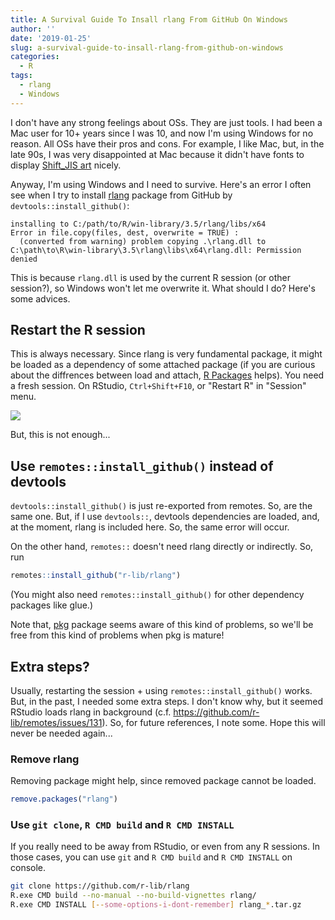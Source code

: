 ```yaml
---
title: A Survival Guide To Insall rlang From GitHub On Windows
author: ''
date: '2019-01-25'
slug: a-survival-guide-to-insall-rlang-from-github-on-windows
categories:
  - R
tags:
  - rlang
  - Windows
---
```


I don't have any strong feelings about OSs. They are just tools. I had been a Mac user for
10+ years since I was 10, and now I'm using Windows for no reason. All OSs have their pros
and cons. For example, I like Mac, but, in the late 90s, I was very disappointed at Mac
because it didn't have fonts to display [Shift_JIS art](https://en.wikipedia.org/wiki/Shift_JIS_art) nicely.

Anyway, I'm using Windows and I need to survive. Here's an error I often see when I try to install [rlang](https://rlang.r-lib.org/) package from GitHub by `devtools::install_github()`:

```
installing to C:/path/to/R/win-library/3.5/rlang/libs/x64
Error in file.copy(files, dest, overwrite = TRUE) : 
  (converted from warning) problem copying .\rlang.dll to
C:\path\to\R\win-library\3.5\rlang\libs\x64\rlang.dll: Permission denied
```

This is because `rlang.dll` is used by the current R session (or other session?), so Windows won't let me overwrite it. What should I do? Here's some advices.

## Restart the R session

This is always necessary. Since rlang is very fundamental package, it might be loaded as a dependency of some attached package (if you are curious about the diffrences between load and attach, [R Packages](http://r-pkgs.had.co.nz/namespace.html#search-path) helps). You need a fresh session. On RStudio, `Ctrl+Shift+F10`, or "Restart R" in "Session" menu.

![](/images/2019-01-25-restart.jpg)

But, this is not enough...

## Use `remotes::install_github()` instead of devtools

`devtools::install_github()` is just re-exported from remotes. So, are the same one. But, if I use `devtools::`, devtools dependencies are loaded, and, at the moment, rlang is included here. So, the same error will occur.

On the other hand, `remotes::` doesn't need rlang directly or indirectly. So, run

``` r
remotes::install_github("r-lib/rlang")
```

(You might also need `remotes::install_github()` for other dependency packages like glue.)

Note that, [pkg](https://github.com/r-lib/pkg#installation) package seems aware of this kind of problems, so we'll be free from this kind of problems when pkg is mature!

## Extra steps?

Usually, restarting the session + using `remotes::install_github()` works.
But, in the past, I needed some extra steps. I don't know why, but it seemed RStudio loads rlang in background (c.f. <https://github.com/r-lib/remotes/issues/131>). So, for future references, I note some. Hope this will never be needed again...

### Remove rlang

Removing package might help, since removed package cannot be loaded.

``` r
remove.packages("rlang")
```

### Use `git clone`, `R CMD build` and `R CMD INSTALL`

If you really need to be away from RStudio, or even from any R sessions.
In those cases, you can use `git` and `R CMD build` and `R CMD INSTALL` on console.

``` sh
git clone https://github.com/r-lib/rlang
R.exe CMD build --no-manual --no-build-vignettes rlang/
R.exe CMD INSTALL [--some-options-i-dont-remember] rlang_*.tar.gz
```
